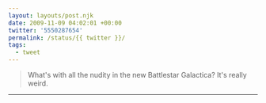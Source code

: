 ```yaml
---
layout: layouts/post.njk
date: 2009-11-09 04:02:01 +00:00
twitter: '5550287654'
permalink: /status/{{ twitter }}/
tags: 
  - tweet
---
```


> What's with all the nudity in the new Battlestar Galactica? It's really weird.

---
